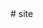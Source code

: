 <link href="http://thomasf.github.io/solarized-css/solarized-light.min.css" rel="stylesheet"></link>
# site


